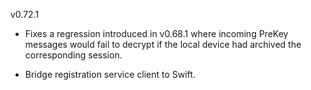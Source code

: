 v0.72.1

- Fixes a regression introduced in v0.68.1 where incoming PreKey messages would fail to decrypt if the local device had archived the corresponding session.

- Bridge registration service client to Swift.